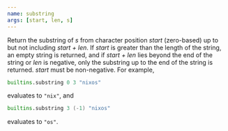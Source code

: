 ```yaml
---
name: substring
args: [start, len, s]
---
```

Return the substring of *s* from character position *start*
(zero-based) up to but not including *start + len*. If *start* is
greater than the length of the string, an empty string is returned,
and if *start + len* lies beyond the end of the string or *len*
is negative, only the substring up to the end of the string is
returned. *start* must be non-negative. For example,

```nix
builtins.substring 0 3 "nixos"
```

evaluates to `"nix"`, and

```nix
builtins.substring 3 (-1) "nixos"
```

evaluates to `"os"`.
